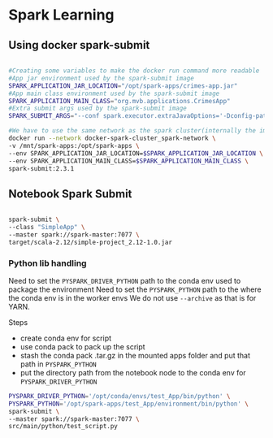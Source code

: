 # Spark Learning

## Using docker spark-submit

```Bash

#Creating some variables to make the docker run command more readable
#App jar environment used by the spark-submit image
SPARK_APPLICATION_JAR_LOCATION="/opt/spark-apps/crimes-app.jar"
#App main class environment used by the spark-submit image
SPARK_APPLICATION_MAIN_CLASS="org.mvb.applications.CrimesApp"
#Extra submit args used by the spark-submit image
SPARK_SUBMIT_ARGS="--conf spark.executor.extraJavaOptions='-Dconfig-path=/opt/spark-apps/dev/config.conf'"

#We have to use the same network as the spark cluster(internally the image resolves spark master as spark://spark-master:7077)
docker run --network docker-spark-cluster_spark-network \
-v /mnt/spark-apps:/opt/spark-apps \
--env SPARK_APPLICATION_JAR_LOCATION=$SPARK_APPLICATION_JAR_LOCATION \
--env SPARK_APPLICATION_MAIN_CLASS=$SPARK_APPLICATION_MAIN_CLASS \
spark-submit:2.3.1

```

## Notebook Spark Submit

```Bash

spark-submit \
--class "SimpleApp" \
--master spark://spark-master:7077 \
target/scala-2.12/simple-project_2.12-1.0.jar
```


### Python lib handling

Need to set the `PYSPARK_DRIVER_PYTHON` path to the conda env used to package the environment
Need to set the `PYSPARK_PYTHON` path to the where the conda env is in the worker envs
We do not use `--archive` as that is for YARN.

Steps

* create conda env for script
* use conda pack to pack up the script
* stash the conda pack .tar.gz in the mounted apps folder and put that path in `PYSPARK_PYTHON`
* put the directory path from the notebook node to the conda env for `PYSPARK_DRIVER_PYTHON`

```Bash
PYSPARK_DRIVER_PYTHON='/opt/conda/envs/test_App/bin/python' \
PYSPARK_PYTHON='/opt/spark-apps/test_App/environment/bin/python' \
spark-submit \
--master spark://spark-master:7077 \
src/main/python/test_script.py

```